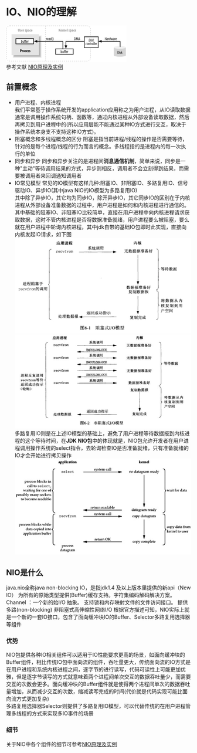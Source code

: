 # IO、NIO的理解
![管道模型](../assert/管道模型.png)  
参考文献 [NIO原理及实例](https://juejin.im/post/5c21ed1bf265da61171cc11b)
## 前置概念 
+ 用户进程、内核进程  
我们平常基于操作系统开发的application应用称之为用户进程，从IO读取数据通常是调用操作系统句柄、函数等，通过内核进程从外部设备读取数据，然后再拷贝到用户进程中的(所以应用层能不能通过某种IO方式进行交互，取决于操作系统本身支不支持这种IO方式)。
+ 阻塞概念和多线程概念的区分
阻塞是指当前进程/线程的操作是否需要等待，针对的是每个进程/线程的行为而言的概念。多线程指的是进程内的每一次执行的单位
+ 同步和异步
同步和异步关注的是进程间**消息通信机制**，简单来说，同步是一种"主动"等待调用结果的方式，异步则相反，调用者不会立刻得到结果，而需要被调用者来回调通知调用者
+ IO常见模型
常见的IO模型有这样几种:阻塞IO、非阻塞IO、多路复用IO、信号驱动IO、异步IO(其中java NIO的IO模型为多路复用IO)  
其中除了异步IO，其它均为同步IO，除开异步IO，其它同步IO的区别在于内核进程从外部设备准备数据的过程中，用户进程是如何和内核进程进行通信的。
其中基础的阻塞IO、非阻塞IO比较简单，直接在用户进程中向内核进程请求获取数据，这时不管内核进程是否将数据准备就绪，用户进程要么被阻塞，要么就在用户进程中轮询内核进程，其中jdk自带的基础IO包即时此实现，直接向内核发起IO请求，如下图
![阻塞式IO](../assert/阻塞IO.png)  ![非阻塞式IO](../assert/非阻塞IO.png)  
多路复用IO则是在上述IO模型的基础上，避免了用户进程等待数据报到内核进程的这个等待时间，在**JDK NIO包**中的体现就是，NIO包允许开发者在用户进程调用操作系统的select指令，去轮询检查IO是否准备就绪，只有准备就绪的IO才会开始进行拷贝操作
 ![多路复用IO](../assert/多路复用IO.jpg)  

## NIO是什么
java.nio全称java non-blocking IO，是指jdk1.4 及以上版本里提供的新api（New IO）
为所有的原始类型提供(Buffer)缓存支持。字符集编码解码解决方案。 Channel ：一个新的始I/O 抽象。 支持锁和内存映射文件的文件访问接口。 提供多路(non-blocking) 非阻塞式高伸缩性网络I/O 
根据官方描述可知，NIO实际上就是一个新的一套IO接口，包含了面向缓冲块IO的Buffer、Selector多路复用选择器等组件

### 优势
NIO包提供各种IO相关组件可以适用于IO性能要求更高的场景，如面向缓冲块的Buffer组件，相比传统IO包中面向流的组件，吞吐量更大，传统面向流的IO方式是在用户进程和系统内核进程之间，逐字节的进行读写，代码可读性上可能更加优雅，但是逐字节读写的方式就意味着两个进程间单次交互的数据吞吐量少，而需要交互的次数会更多。面向缓冲块的Buffer组件就是使得两个进程间单次的数据吞吐量增加，从而减少交互的次数，缩减读写完成的时间(代价就是代码实现可能比面向流方式更加复杂)  
多路复用选择器Selector则提供了多路复用IO模型，可以代替传统的在用户进程管理多线程的方式来实现多IO事件的场景

### 细节
关于NIO中各个组件的细节可参考[NIO原理及实例](https://juejin.im/post/5c21ed1bf265da61171cc11b)

